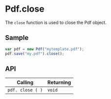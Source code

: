 # Pdf.close

The `close` function is used to close the Pdf object.

## Sample

```javascript
var pdf = new Pdf("mytemplate.pdf");
pdf.save("my.pdf").close();
```

## API

| Calling | Returning |
|---|---|
| `pdf. close ( )` | `void` |
